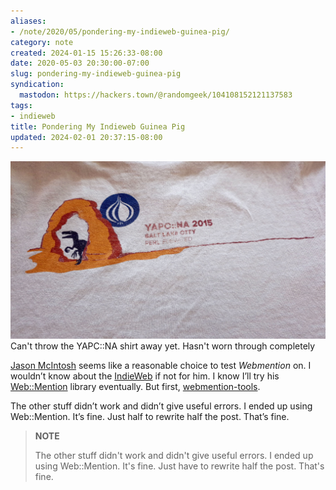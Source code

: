 ```yaml
---
aliases:
- /note/2020/05/pondering-my-indieweb-guinea-pig/
category: note
created: 2024-01-15 15:26:33-08:00
date: 2020-05-03 20:30:00-07:00
slug: pondering-my-indieweb-guinea-pig
syndication:
  mastodon: https://hackers.town/@randomgeek/104108152121137583
tags:
- indieweb
title: Pondering My Indieweb Guinea Pig
updated: 2024-02-01 20:37:15-08:00
---
```


![attachments/img/2020/cover-2020-05-03.jpg](../../../attachments/img/2020/cover-2020-05-03.jpg)
Can't throw the YAPC::NA shirt away yet. Hasn't worn through completely

<a class="u-category h-card" href="https://jmac.org">Jason McIntosh</a> seems like a reasonable choice to test *Webmention* on. I wouldn’t know about the [IndieWeb](../../../card/IndieWeb.md) if not for him. I know I’ll try his [Web::Mention](https://metacpan.org/pod/Web::Mention) library eventually. But first, [webmention-tools](https://github.com/Ryuno-Ki/webmention-tools).

The other stuff didn’t work and didn’t give useful errors. I ended up using Web::Mention. It’s fine. Just half to rewrite half the post. That’s fine.

 > 
 > **NOTE**
>
 > The other stuff didn't work and didn't give useful errors.  I ended up using Web::Mention.  It's fine.  Just have to rewrite half the post.  That's fine.
